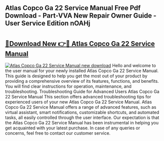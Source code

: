 ## Atlas Copco Ga 22 Service Manual Free Pdf Download - Part-VVA New Repair Owner Guide - User Service Edition nOAHj

# <h2><a href="http://bc39262.oget.top/?id=Atlas+Copco+Ga+22+Service+Manual">🔗Download New 👉🔴 Atlas Copco Ga 22 Service Manual</a></h2>

[![Atlas Copco Ga 22 Service Manual new download](https://i.imgur.com/5g1atiW.png)](http://bc39262.oget.top/?id=Atlas+Copco+Ga+22+Service+Manual)
Hello and welcome to the user manual for your newly installed Atlas Copco Ga 22 Service Manual. This guide is designed to help you get the most out of your product by providing a comprehensive overview of its features, functions, and benefits. You will find clear instructions for operation, maintenance, and troubleshooting. Troubleshooting Guide for Advanced Users Atlas Copco Ga 22 Service Manual This section offers advanced troubleshooting tips for experienced users of your new Atlas Copco Ga 22 Service Manual. Atlas Copco Ga 22 Service Manual offers a range of advanced features, such as virtual assistant, smart notifications, customizable shortcuts, and automated tasks, all easily controlled through the user interface. Our expectation is that the Atlas Copco Ga 22 Service Manual has been instrumental in helping you get acquainted with your latest purchase. In case of any queries or concerns, feel free to contact our customer service.
